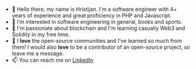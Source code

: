 - 👋 Hello there, my name is Hristijan. I'm a software engineer with 4+ years of experience and great proficiency in PHP and Javascript.
- 👀 I’m interested in software engineering in general, books and sports.  
- 🌱 I'm passionate about blockchain and I'm learning casually Web3 and Solidity in my free time.
- 💞️ I **love** the open-source communities and I've learned so much from them! I would also **love** to be a contributor of an open-source project, so leave me a message.
- 📫 You can reach me on [LinkedIn](https://www.linkedin.com/in/hristijan-tasevski/)


<!---
htasevsk1/htasevsk1 is a ✨ special ✨ repository because its `README.md` (this file) appears on your GitHub profile.
You can click the Preview link to take a look at your changes.
--->
